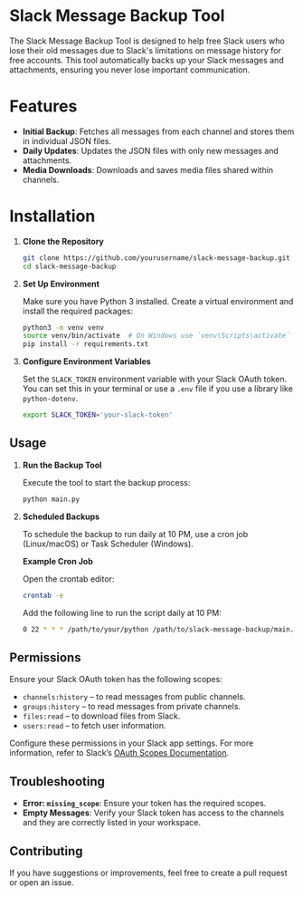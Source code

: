 # Slack Message Backup Tool

The Slack Message Backup Tool is designed to help free Slack users who lose their old messages due to Slack's limitations on message history for free accounts. This tool automatically backs up your Slack messages and attachments, ensuring you never lose important communication.

# Features

- **Initial Backup**: Fetches all messages from each channel and stores them in individual JSON files.
- **Daily Updates**: Updates the JSON files with only new messages and attachments.
- **Media Downloads**: Downloads and saves media files shared within channels.

# Installation

1. **Clone the Repository**

    ```bash
    git clone https://github.com/yourusername/slack-message-backup.git
    cd slack-message-backup
    ```

2. **Set Up Environment**

    Make sure you have Python 3 installed. Create a virtual environment and install the required packages:

    ```bash
    python3 -m venv venv
    source venv/bin/activate  # On Windows use `venv\Scripts\activate`
    pip install -r requirements.txt
    ```

3. **Configure Environment Variables**

    Set the `SLACK_TOKEN` environment variable with your Slack OAuth token. You can set this in your terminal or use a `.env` file if you use a library like `python-dotenv`.

    ```bash
    export SLACK_TOKEN='your-slack-token'
    ```

## Usage

1. **Run the Backup Tool**

    Execute the tool to start the backup process:

    ```bash
    python main.py
    ```

2. **Scheduled Backups**

    To schedule the backup to run daily at 10 PM, use a cron job (Linux/macOS) or Task Scheduler (Windows).

    **Example Cron Job**

    Open the crontab editor:

    ```bash
    crontab -e
    ```

    Add the following line to run the script daily at 10 PM:

    ```bash
    0 22 * * * /path/to/your/python /path/to/slack-message-backup/main.py
    ```

## Permissions

Ensure your Slack OAuth token has the following scopes:

- `channels:history` – to read messages from public channels.
- `groups:history` – to read messages from private channels.
- `files:read` – to download files from Slack.
- `users:read` – to fetch user information.

Configure these permissions in your Slack app settings. For more information, refer to Slack’s [OAuth Scopes Documentation](https://api.slack.com/scopes).

## Troubleshooting

- **Error: `missing_scope`**: Ensure your token has the required scopes.
- **Empty Messages**: Verify your Slack token has access to the channels and they are correctly listed in your workspace.

## Contributing

If you have suggestions or improvements, feel free to create a pull request or open an issue.
